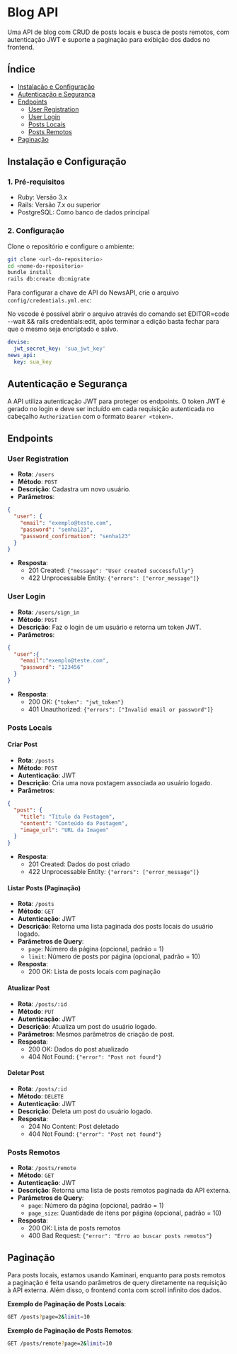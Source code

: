 # Blog API

Uma API de blog com CRUD de posts locais e busca de posts remotos, com autenticação JWT e suporte a paginação para exibição dos dados no frontend.

## Índice

- [Instalação e Configuração](#instalação-e-configuração)
- [Autenticação e Segurança](#autenticação-e-segurança)
- [Endpoints](#endpoints)
  - [User Registration](#user-registration)
  - [User Login](#user-login)
  - [Posts Locais](#posts-locais)
  - [Posts Remotos](#posts-remotos)
- [Paginação](#paginação)

## Instalação e Configuração

### 1. Pré-requisitos

- Ruby: Versão 3.x
- Rails: Versão 7.x ou superior
- PostgreSQL: Como banco de dados principal

### 2. Configuração

Clone o repositório e configure o ambiente:

```bash
git clone <url-do-repositorio>
cd <nome-do-repositorio>
bundle install
rails db:create db:migrate
```

Para configurar a chave de API do NewsAPI, crie o arquivo `config/credentials.yml.enc`:

No vscode é possível abrir o arquivo através do comando set EDITOR=code --wait && rails credentials:edit, após terminar a edição basta fechar para que o mesmo seja encriptado e salvo.

```yaml
devise:
  jwt_secret_key: 'sua_jwt_key'
news_api:
  key: sua_key
```

## Autenticação e Segurança

A API utiliza autenticação JWT para proteger os endpoints. O token JWT é gerado no login e deve ser incluído em cada requisição autenticada no cabeçalho `Authorization` com o formato `Bearer <token>`.

## Endpoints

### User Registration

- **Rota**: `/users`
- **Método**: `POST`
- **Descrição**: Cadastra um novo usuário.
- **Parâmetros**:
```json
{
  "user": {
    "email": "exemplo@teste.com",
    "password": "senha123",
    "password_confirmation": "senha123"
  }
}
```
- **Resposta**:
  - 201 Created: `{"message": "User created successfully"}`
  - 422 Unprocessable Entity: `{"errors": ["error_message"]}`

### User Login

- **Rota**: `/users/sign_in`
- **Método**: `POST`
- **Descrição**: Faz o login de um usuário e retorna um token JWT.
- **Parâmetros**:
```json
{
  "user":{
    "email":"exemplo@teste.com",
    "password": "123456"
  }
}
```
- **Resposta**:
  - 200 OK: `{"token": "jwt_token"}`
  - 401 Unauthorized: `{"errors": ["Invalid email or password"]}`

### Posts Locais

#### Criar Post

- **Rota**: `/posts`
- **Método**: `POST`
- **Autenticação**: JWT
- **Descrição**: Cria uma nova postagem associada ao usuário logado.
- **Parâmetros**:
```json
{
  "post": {
    "title": "Título da Postagem",
    "content": "Conteúdo da Postagem",
    "image_url": "URL da Imagem"
  }
}
```
- **Resposta**:
  - 201 Created: Dados do post criado
  - 422 Unprocessable Entity: `{"errors": ["error_message"]}`

#### Listar Posts (Paginação)

- **Rota**: `/posts`
- **Método**: `GET`
- **Autenticação**: JWT
- **Descrição**: Retorna uma lista paginada dos posts locais do usuário logado.
- **Parâmetros de Query**:
  - `page`: Número da página (opcional, padrão = 1)
  - `limit`: Número de posts por página (opcional, padrão = 10)
- **Resposta**:
  - 200 OK: Lista de posts locais com paginação

#### Atualizar Post

- **Rota**: `/posts/:id`
- **Método**: `PUT`
- **Autenticação**: JWT
- **Descrição**: Atualiza um post do usuário logado.
- **Parâmetros**: Mesmos parâmetros de criação de post.
- **Resposta**:
  - 200 OK: Dados do post atualizado
  - 404 Not Found: `{"error": "Post not found"}`

#### Deletar Post

- **Rota**: `/posts/:id`
- **Método**: `DELETE`
- **Autenticação**: JWT
- **Descrição**: Deleta um post do usuário logado.
- **Resposta**:
  - 204 No Content: Post deletado
  - 404 Not Found: `{"error": "Post not found"}`

### Posts Remotos

- **Rota**: `/posts/remote`
- **Método**: `GET`
- **Autenticação**: JWT
- **Descrição**: Retorna uma lista de posts remotos paginada da API externa.
- **Parâmetros de Query**:
  - `page`: Número da página (opcional, padrão = 1)
  - `page_size`: Quantidade de itens por página (opcional, padrão = 10)
- **Resposta**:
  - 200 OK: Lista de posts remotos
  - 400 Bad Request: `{"error": "Erro ao buscar posts remotos"}`

## Paginação

Para posts locais, estamos usando Kaminari, enquanto para posts remotos a paginação é feita usando parâmetros de query diretamente na requisição à API externa. Além disso, o frontend conta com scroll infinito dos dados.

**Exemplo de Paginação de Posts Locais**:
```bash
GET /posts?page=2&limit=10
```

**Exemplo de Paginação de Posts Remotos**:
```bash
GET /posts/remote?page=2&limit=10
```
